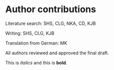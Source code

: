 # Author contributions
Literature search: SHS, CLG, NKA, CD, KJB

Writing: SHS, CLG, KJB

Translation from German: MK

All authors reviewed and approved the final draft.

This is _italics_ and this is **bold**.
  
